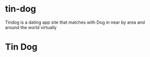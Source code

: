 # tin-dog
Tindog is a dating app site that matches with Dog in near by area and around the world virtually
<h1> Tin Dog </h1>
